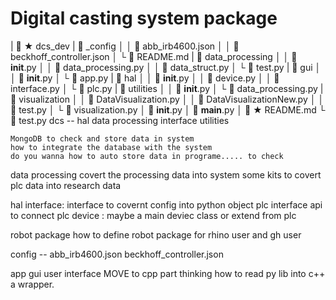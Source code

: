 # Digital casting system package

  |  ★ dcs_dev
    |  _config
    │ │  abb_irb4600.json
    │ │  beckhoff_controller.json
    │ └  README.md
    |  data_processing
    │ │  __init__.py
    │ │  data_processing.py
    │ │  data_struct.py
    │ └  test.py
    |  gui
    │ │  __init__.py
    │ └  app.py
    |  hal
    │ │  __init__.py
    │ │  device.py
    │ │  interface.py
    │ └  plc.py
    |  utilities
    │ │  __init__.py
    │ └  data_processing.py
    |  visualization
    │ │  DataVisualization.py
    │ │  DataVisualizationNew.py
    │ │  test.py
    │ └  visualization.py
    │  __init__.py
    │  __main__.py
    │  ★ README.md
    └  test.py
dcs -- hal
    data processing
    interface
    utilities

<!-- NOTE: -->
    MongoDB to check and store data in system
    how to integrate the database with the system
    do you wanna how to auto store data in programe..... to check

data processing
    covert the processing data into system
    some kits to covert plc data into research data

hal
    interface: interface to covernt config into python object
    plc interface api to connect plc
    device :
        maybe a main deviec class or extend from plc

robot package
    how to define robot package
    for rhino user and gh user

config --
    abb_irb4600.json
    beckhoff_controller.json


app gui user interface MOVE to cpp part
thinking how to read py lib into c++ a wrapper.




